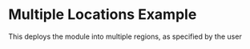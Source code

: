 # Multiple Locations Example

This deploys the module into multiple regions, as specified by the user
